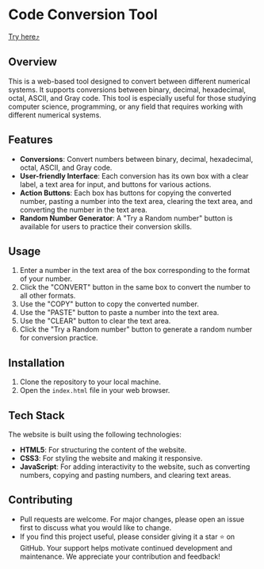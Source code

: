 # Code Conversion Tool

[Try here⤴](https://bit-converter.netlify.app)
## Overview
This is a web-based tool designed to convert between different numerical systems. It supports conversions between binary, decimal, hexadecimal, octal, ASCII, and Gray code. This tool is especially useful for those studying computer science, programming, or any field that requires working with different numerical systems.

## Features
- **Conversions**: Convert numbers between binary, decimal, hexadecimal, octal, ASCII, and Gray code.
- **User-friendly Interface**: Each conversion has its own box with a clear label, a text area for input, and buttons for various actions.
- **Action Buttons**: Each box has buttons for copying the converted number, pasting a number into the text area, clearing the text area, and converting the number in the text area.
- **Random Number Generator**: A "Try a Random number" button is available for users to practice their conversion skills.

## Usage
1. Enter a number in the text area of the box corresponding to the format of your number.
2. Click the "CONVERT" button in the same box to convert the number to all other formats.
3. Use the "COPY" button to copy the converted number.
4. Use the "PASTE" button to paste a number into the text area.
5. Use the "CLEAR" button to clear the text area.
6. Click the "Try a Random number" button to generate a random number for conversion practice.

## Installation
1. Clone the repository to your local machine.
2. Open the `index.html` file in your web browser.

## Tech Stack
The website is built using the following technologies:

- **HTML5**: For structuring the content of the website.
- **CSS3**: For styling the website and making it responsive.
- **JavaScript**: For adding interactivity to the website, such as converting numbers, copying and pasting numbers, and clearing text areas.

## Contributing
- Pull requests are welcome. For major changes, please open an issue first to discuss what you would like to change.
- If you find this project useful, please consider giving it a star :star: on GitHub. Your support helps motivate continued development and maintenance. We appreciate your contribution and feedback!
